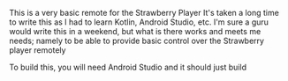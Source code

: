 This is a very basic remote for the Strawberry Player
It's taken a long time to write this  as I had to learn Kotlin, Android Studio, etc. I'm sure a guru would write this in a weekend, but what is there works and meets me needs; namely to be able to provide basic control over the Strawberry player remotely

To build this, you will need Android Studio and it should just build
